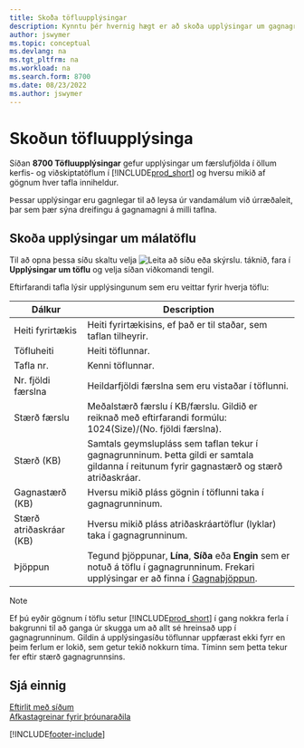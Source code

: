 ```yaml
---
title: Skoða töfluupplýsingar
description: Kynntu þér hvernig hægt er að skoða upplýsingar um gagnagrunnstöflur í Business Central.
author: jswymer
ms.topic: conceptual
ms.devlang: na
ms.tgt_pltfrm: na
ms.workload: na
ms.search.form: 8700
ms.date: 08/23/2022
ms.author: jswymer
---
```


# Skoðun töfluupplýsinga

Síðan **8700 Töfluupplýsingar** gefur upplýsingar um færslufjölda í öllum kerfis- og viðskiptatöflum í [!INCLUDE[prod_short](includes/prod_short.md)] og hversu mikið af gögnum hver tafla inniheldur.

Þessar upplýsingar eru gagnlegar til að leysa úr vandamálum við úrræðaleit, þar sem þær sýna dreifingu á gagnamagni á milli taflna.

## Skoða upplýsingar um málatöflu

Til að opna þessa síðu skaltu velja ![Leita að síðu eða skýrslu.](media/ui-search/search_small.png "Leit að síðu eða skýrslu tákn") táknið, fara í **Upplýsingar um töflu** og velja síðan viðkomandi tengil.

Eftirfarandi tafla lýsir upplýsingunum sem eru veittar fyrir hverja töflu:

|Dálkur|Description|
|------|-----------|
|Heiti fyrirtækis|Heiti fyrirtækisins, ef það er til staðar, sem taflan tilheyrir.|
|Töfluheiti|Heiti töflunnar.|
|Tafla nr.|Kenni töflunnar.|
|Nr. fjöldi færslna|Heildarfjöldi færslna sem eru vistaðar í töflunni.|
|Stærð færslu|Meðalstærð færslu í KB/færslu. Gildið er reiknað með eftirfarandi formúlu: 1024(Size)/(No. fjöldi færslna). |
|Stærð (KB)|Samtals geymslupláss sem taflan tekur í gagnagrunninum. Þetta gildi er samtala gildanna í reitunum fyrir gagnastærð og stærð atriðaskráar.|
|Gagnastærð (KB)|Hversu mikið pláss gögnin í töflunni taka í gagnagrunninum.|
|Stærð atriðaskráar (KB)|Hversu mikið pláss atriðaskráartöflur (lyklar) taka í gagnagrunninum.|
|Þjöppun|Tegund þjöppunar, **Lína**, **Síða** eða **Engin** sem er notuð á töflu í gagnagrunninum. Frekari upplýsingar er að finna í [Gagnaþjöppun](/sql/relational-databases/data-compression/data-compression?).|

> [!NOTE]
> Ef þú eyðir gögnum í töflu setur [!INCLUDE[prod_short](includes/prod_short.md)] í gang nokkra ferla í bakgrunni til að ganga úr skugga um að allt sé hreinsað upp í gagnagrunninum. Gildin á upplýsingasíðu töflunnar uppfærast ekki fyrr en þeim ferlum er lokið, sem getur tekið nokkurn tíma. Tíminn sem þetta tekur fer eftir stærð gagnagrunnsins.

## Sjá einnig

[Eftirlit með síðum](across-inspect-page.md)  
[Afkastagreinar fyrir þróunaraðila](/dynamics365/business-central/dev-itpro/performance/performance-developer)  


[!INCLUDE[footer-include](includes/footer-banner.md)]